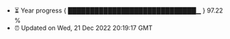 - ⏳ Year progress { █████████████████████████████▁ } 97.22 %
- ⏰ Updated on Wed, 21 Dec 2022 20:19:17 GMT

